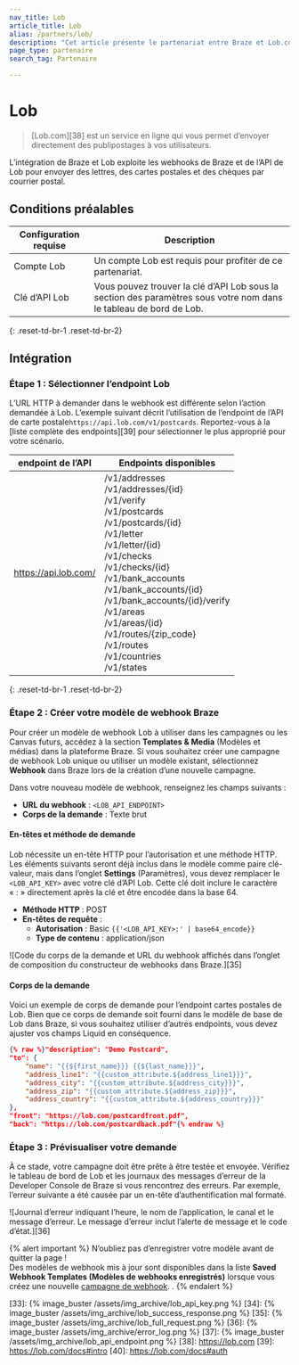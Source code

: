 ```yaml
---
nav_title: Lob
article_title: Lob 
alias: /partners/lob/
description: "Cet article présente le partenariat entre Braze et Lob.com, qui vous permet d’envoyer des publipostages tels que des lettres, des cartes postales et des chèques par le biais du courrier."
page_type: partenaire
search_tag: Partenaire

---
```


# Lob

> [Lob.com][38] est un service en ligne qui vous permet d’envoyer directement des publipostages à vos utilisateurs.

L’intégration de Braze et Lob exploite les webhooks de Braze et de l’API de Lob pour envoyer des lettres, des cartes postales et des chèques par courrier postal.  

## Conditions préalables

|Configuration requise| Description|
| ---| ---|
|Compte Lob | Un compte Lob est requis pour profiter de ce partenariat. |
| Clé d’API Lob | Vous pouvez trouver la clé d’API Lob sous la section des paramètres sous votre nom dans le tableau de bord de Lob. |
{: .reset-td-br-1 .reset-td-br-2}

## Intégration

### Étape 1 : Sélectionner l’endpoint Lob

L’URL HTTP à demander dans le webhook est différente selon l’action demandée à Lob. L’exemple suivant décrit l’utilisation de l’endpoint de l’API de carte postale`https://api.lob.com/v1/postcards`. Reportez-vous à la [liste complète des endpoints][39] pour sélectionner le plus approprié pour votre scénario. 

| endpoint de l’API | Endpoints disponibles |
| ------------ | ------------------- |
| https://api.lob.com/ | /v1/addresses<br>/v1/addresses/{id}<br>/v1/verify<br>/v1/postcards<br>/v1/postcards/{id}<br>/v1/letter<br>/v1/letter/{id}<br>/v1/checks<br>/v1/checks/{id}<br>/v1/bank_accounts<br>/v1/bank_accounts/{id}<br>/v1/bank_accounts/{id}/verify<br>/v1/areas<br>/v1/areas/{id}<br>/v1/routes/{zip_code}<br>/v1/routes<br>/v1/countries<br>/v1/states|
{: .reset-td-br-1 .reset-td-br-2}

### Étape 2 : Créer votre modèle de webhook Braze

Pour créer un modèle de webhook Lob à utiliser dans les campagnes ou les Canvas futurs, accédez à la section **Templates & Media** (Modèles et médias) dans la plateforme Braze. Si vous souhaitez créer une campagne de webhook Lob unique ou utiliser un modèle existant, sélectionnez **Webhook** dans Braze lors de la création d’une nouvelle campagne.

Dans votre nouveau modèle de webhook, renseignez les champs suivants :
- **URL du webhook** : `<LOB_API_ENDPOINT>`
- **Corps de la demande** : Texte brut

#### En-têtes et méthode de demande

Lob nécessite un en-tête HTTP pour l’autorisation et une méthode HTTP. Les éléments suivants seront déjà inclus dans le modèle comme paire clé-valeur, mais dans l’onglet **Settings** (Paramètres), vous devez remplacer le `<LOB_API_KEY>` avec votre clé d’API Lob. Cette clé doit inclure le caractère « : » directement après la clé et être encodée dans la base 64. 

- **Méthode HTTP** : POST
- **En-têtes de requête** :
  - **Autorisation** : Basic `{{'<LOB_API_KEY>:' | base64_encode}}`
  - **Type de contenu** : application/json

![Code du corps de la demande et URL du webhook affichés dans l’onglet de composition du constructeur de webhooks dans Braze.][35]

#### Corps de la demande

Voici un exemple de corps de demande pour l’endpoint cartes postales de Lob. Bien que ce corps de demande soit fourni dans le modèle de base de Lob dans Braze, si vous souhaitez utiliser d’autres endpoints, vous devez ajuster vos champs Liquid en conséquence.

```json
{% raw %}"description": "Demo Postcard",
"to": {
    "name": "{{${first_name}}} {{${last_name}}}",
    "address_line1": "{{custom_attribute.${address_line1}}}",
    "address_city": "{{custom_attribute.${address_city}}}",
    "address_zip": "{{custom_attribute.${address_zip}}}",
    "address_country": "{{custom_attribute.${address_country}}}"
},
"front": "https://lob.com/postcardfront.pdf",
"back": "https://lob.com/postcardback.pdf"{% endraw %}
```

### Étape 3 : Prévisualiser votre demande

À ce stade, votre campagne doit être prête à être testée et envoyée. Vérifiez le tableau de bord de Lob et les journaux des messages d’erreur de la Developer Console de Braze si vous rencontrez des erreurs. Par exemple, l’erreur suivante a été causée par un en-tête d’authentification mal formaté. 

![Journal d’erreur indiquant l’heure, le nom de l’application, le canal et le message d’erreur. Le message d’erreur inclut l’alerte de message et le code d’état.][36]

{% alert important %}
N’oubliez pas d’enregistrer votre modèle avant de quitter la page ! <br>Des modèles de webhook mis à jour sont disponibles dans la liste **Saved Webhook Templates (Modèles de webhooks enregistrés)** lorsque vous créez une nouvelle [campagne de webhook]({{site.baseurl}}/user_guide/message_building_by_channel/webhooks/creating_a_webhook/). .
{% endalert %}

[33]: {% image_buster /assets/img_archive/lob_api_key.png %}
[34]: {% image_buster /assets/img_archive/lob_success_response.png %}
[35]: {% image_buster /assets/img_archive/lob_full_request.png %}
[36]: {% image_buster /assets/img_archive/error_log.png %}
[37]: {% image_buster /assets/img_archive/lob_api_endpoint.png %}
[38]: https://lob.com
[39]: https://lob.com/docs#intro
[40]: https://lob.com/docs#auth
